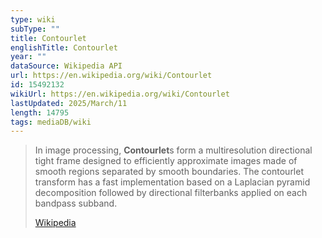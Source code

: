 ```yaml
---
type: wiki
subType: ""
title: Contourlet
englishTitle: Contourlet
year: ""
dataSource: Wikipedia API
url: https://en.wikipedia.org/wiki/Contourlet
id: 15492132
wikiUrl: https://en.wikipedia.org/wiki/Contourlet
lastUpdated: 2025/March/11
length: 14795
tags: mediaDB/wiki
---
```

> In image processing, **Contourlet**s form a multiresolution directional tight frame designed to efficiently approximate images made of smooth regions separated by smooth boundaries. The contourlet transform has a fast implementation based on a Laplacian pyramid decomposition followed by directional filterbanks applied on each bandpass subband.
>
> [Wikipedia](https://en.wikipedia.org/wiki/Contourlet)


